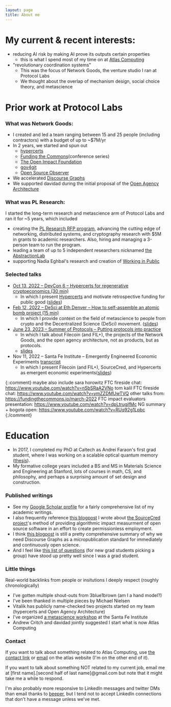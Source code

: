 ```yaml
---
layout: page
title: About me
---
```



# My current & recent interests:
- reducing AI risk by making AI prove its outputs certain properties
  - this is what I spend most of my time on at [Atlas Computing](https://atlascomputing.org/)
- "revolutionary coordination systems"
  - This was the focus of Network Goods, the venture studio I ran at Protocol Labs
  - We thought about the overlap of mechanism design, social choice theory, and metascience

# Prior work at Protocol Labs
### What was Network Goods:
- I created and led a team ranging between 15 and 25 people (including contractors) with a budget of up to ~$7M/yr
- In 2 years, we started and spun out
    - [hypercerts](https://hypercerts.org/)
    - [Funding the Commons](https://fundingthecommons.io/)(conference series)
    - [The Open Impact Foundation](https://openimpact.foundation/)
    - [gov4git](https://gov4git.org/)
    - [Open Source Observer](https://www.opensource.observer/)
- We accelerated [Discourse Graphs](https://discoursegraphs.ai/)
- We supported davidad during the initial proposal of the [Open Agency Architecture](https://www.lesswrong.com/posts/pKSmEkSQJsCSTK6nH/an-open-agency-architecture-for-safe-transformative-ai)

### What was PL Research:
I started the long-term research and metascience arm of Protocol Labs and ran it for ~5 years, which included 
  - creating the [PL Research RFP program](https://protocol.ai/blog/ann-research-rfp/), advancing the cutting edge of networking, distributed systems, and cryptography research with $5M in grants to academic researchers. Also, hiring and managing a 3-person team to run the program.
  - leading a team of up to 5 independent researchers nicknamed [the AbstractionLab](https://grants.protocol.ai/groups/abstractionlab/)
  - supporting Nadia Eghbal's research and creation of [Working in Public](https://press.stripe.com/working-in-public)


### Selected talks
- [Oct 13, 2022 – DevCon 6 – Hypercerts for regenerative cryptoeconomics (30 min)](https://www.youtube.com/watch?v=YpIQoq_bfu8)
  - In which I present [Hypercerts](https://hypercerts.org/) and motivate retrospective funding for public good ([slides](https://docs.google.com/presentation/d/1pV_zvJ3UcLFWj29nrEXdMS1Dt3RLmHzgcGgOAqt7_c0/))
- [Feb 12, 2022 – DeSci at Eth Denver – How to self-assemble an atomic bomb project (15 min)](https://youtu.be/s3t4NxP-pFk?t=3516)
  - In which I provide context on the field of metascience to people from crypto and the Decentralized Science (DeSci) movement. ([slides](https://docs.google.com/presentation/d/1N65MNlIoH_MZLdlmn9dVhf9nmiyPbDZ6/edit#slide=id.p1))
- [June 23, 2023 – Summer of Protocols – Putting protocols into practice](https://www.youtube.com/watch?v=i--HcD5Zx-A)
  - In which I talk about Filecoin (and FIL+), the projects of the Network Goods, and the open agency architecture, not as products, but as protocols.
  - [slides](https://docs.google.com/presentation/d/1eX0d3uCb9czDW7r0lf5xPGcYXebfiRL-TAC9cpXGvcY)
- Nov 11, 2022 – Santa Fe Institute – Emergently Engineered Economic Experiments [transcript](https://www.santafe.edu/transcripts/950)
  - In which I present Filecoin (and FIL+), SourceCred, and Hypercerts as emergent economic experiments([slides](https://docs.google.com/presentation/d/1ESHg5TZhVzUL7E-9kFf22d7HCQJgLmsOLVsJC71iCCg))

{::comment}
maybe also include
sara horowitz FTC fireside chat: https://www.youtube.com/watch?v=nSbSRaA2VNo
tom kalil FTC fireside chat: https://www.youtube.com/watch?v=ymZZDMUwTVQ
other talks from: https://fundingthecommons.io/march-2022
FTC impact evaluators presentation: https://www.youtube.com/watch?v=dpLtrugjfMc
NG summary + bogota open: https://www.youtube.com/watch?v=RUq92g1Lpbc
{:/comment}

# Education
- In 2017, I completed my PhD at Caltech as Andrei Faraon's first grad student, where I was working on a scalable optical quantum memory ([thesis](https://thesis.library.caltech.edu/10096/)).
- My formative college years included a BS and MS in Materials Science and Engineering at Stanford, lots of courses in math, CS, and philosophy, and perhaps a surprising amount of set design and construction.

### Published writings
- See my [Google Scholar profile](https://scholar.google.com/citations?user=3JFKiuAAAAAJ) for a fairly comprehensive list of my academic writings.
- I also frequently reference [this blogpost](https://research.protocol.ai/blog/2020/sourcecred-an-introduction-to-calculating-cred-and-grain/) I wrote about [the SourceCred project](https://sourcecred.io/)'s method of providing algorithmic impact measurment of open source software in an effort to create permissionless employment.
- I think [this blogpost](https://research.protocol.ai/blog/2023/discourse-graphs-and-the-future-of-science/) is still a pretty comprehensive summary of why we need Discourse Graphs as a micropublication standard for immediately and continuously open science.
- And I feel like [this list of questions](https://quantumfrontiers.com/2014/05/25/top-10-questions-for-your-potential-phd-advisergroup/) (for new grad students picking a group) have stood up pretty well since I was a grad student.

 
### Little things
Real-world backlinks from people or insitutions I deeply respect (roughly chronologically)
- I've gotten multiple shout-outs from 3blue1brown (am I a hand model?)
- I've been thanked in multiple pieces by Michael Nielsen
- Vitalik has publicly name-checked two projects started on my team (hypercerts and Open Agency Architecture)
- I've organized [a metascience workshop](https://www.santafe.edu/events/accelerating-science-risks-incentives-and-rewards) at the Santa Fe Institute
- Andrew Critch and davidad jointly suggested I start what is now Atlas Computing


### Contact
If you want to talk about something related to Atlas Computing, use [the contact link](https://forms.gle/QApy1MRqqfNcprag6) or [email](mailto:hello@atlascomputing.org) on the atlas website (I'm on the other end of it).

If you want to talk about something NOT related to my current job, email me at \[first name\].\[second half of last name\]@gmail.com but note that it might take me a while to respond.

I'm also probably more responsive to LinkedIn messages and twitter DMs than email thanks to [beeper](http://beeper.com/), but I tend not to accept LinkedIn connections that don't have a message unless we've met.
